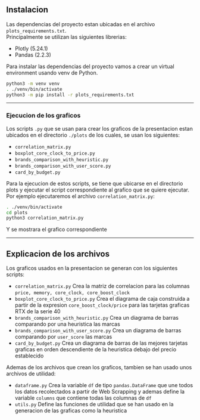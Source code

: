 
## Instalacion
Las dependencias del proyecto estan ubicadas en el archivo `plots_requirements.txt`. <br/>
Principalmente se utilizan las siguientes librerias:
- Plotly (5.24.1)
- Pandas (2.2.3)

Para instalar las dependencias del proyecto vamos a crear un virtual environment usando venv de Python. 
```bash
python3 -m venv venv 
. ./venv/bin/activate
python3 -m pip install -r plots_requirements.txt
```

---
### Ejecucion de los graficos
Los scripts `.py` que se usan para crear los graficos de la presentacion estan ubicados en el directorio `./plots`
de los cuales, se usan los siguientes:
- `correlation_matrix.py`
- `boxplot_core_clock_to_price.py`
- `brands_comparison_with_heuristic.py`
- `brands_comparison_with_user_score.py`
- `card_by_budget.py`


Para la ejecucion de estos scripts, se tiene que ubicarse en el directorio plots y 
ejecutar el script correspondiente al grafico que se quiere ejecutar. Por ejemplo ejecutaremos el archivo 
`correlation_matrix.py`:
```bash
. ./venv/bin/activate
cd plots 
python3 correlation_matrix.py 
```
Y se mostrara el grafico correspondiente

---
## Explicacion de los archivos
Los graficos usados en la presentacion se generan con los siguientes scripts:
- `correlation_matrix.py`
Crea la matriz de correlacion para las columnas `price, memory, core_clock, core_boost_clock`
- `boxplot_core_clock_to_price.py` 
Crea el diagrama de caja construida a partir de la expresion `core_boost_clock/price` para las tarjetas graficas RTX 
de la serie 40
- `brands_comparison_with_heuristic.py` Crea un diagrama de barras comparando por una heuristica las marcas 
- `brands_comparison_with_user_score.py` Crea un diagrama de barras comparando por `user_score` las marcas
- `card_by_budget.py` Crea un diagrama de barras de las mejores tarjetas graficas en orden descendiente de la heuristica
debajo del precio establecido

Ademas de los archivos que crean los graficos, tambien se han usado unos archivos de utilidad:
- `dataframe.py` Crea la variable `df` de tipo `pandas.DataFrame` que une todos los datos recolectados a partir 
de Web Scrapping y ademas define la variable `columns` que contiene todas las columnas de `df`
- `utils.py` Define las funciones de utilidad que se han usado en la generacion de las graficas como la heuristica

